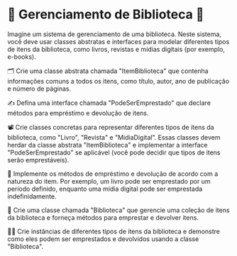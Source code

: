 # 🏫 Gerenciamento de Biblioteca 🏫

Imagine um sistema de gerenciamento de uma biblioteca. Neste sistema, você deve usar classes abstratas e interfaces para modelar diferentes tipos de itens da biblioteca, como livros, revistas e mídias digitais (por exemplo, e-books).

🗂️ Crie uma classe abstrata chamada "ItemBiblioteca" que contenha informações comuns a todos os itens, como título, autor, ano de publicação e número de páginas.

✍️ Defina uma interface chamada "PodeSerEmprestado" que declare métodos para empréstimo e devolução de itens.

📽️ Crie classes concretas para representar diferentes tipos de itens da biblioteca, como "Livro", "Revista" e "MidiaDigital". Essas classes devem herdar da classe abstrata "ItemBiblioteca" e implementar a interface "PodeSerEmprestado" se aplicável (você pode decidir que tipos de itens serão emprestáveis).

💾 Implemente os métodos de empréstimo e devolução de acordo com a natureza do item. Por exemplo, um livro pode ser emprestado por um período definido, enquanto uma mídia digital pode ser emprestada indefinidamente.

📖 Crie uma classe chamada "Biblioteca" que gerencie uma coleção de itens da biblioteca e forneça métodos para emprestar e devolver itens.

👩‍💻 Crie instâncias de diferentes tipos de itens da biblioteca e demonstre como eles podem ser emprestados e devolvidos usando a classe "Biblioteca".
